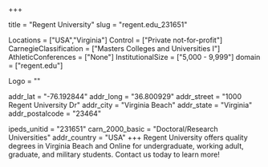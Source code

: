
+++

title = "Regent University"
slug = "regent.edu_231651"

Locations = ["USA","Virginia"]
Control = ["Private not-for-profit"]
CarnegieClassification = ["Masters Colleges and Universities I"]
AthleticConferences = ["None"]
InstitutionalSize = ["5,000 - 9,999"]
domain = ["regent.edu"]

Logo = ""

addr_lat = "-76.192844"
addr_long = "36.800929"
addr_street = "1000 Regent University Dr"
addr_city = "Virginia Beach"
addr_state = "Virginia"
addr_postalcode = "23464"

ipeds_unitid = "231651"
carn_2000_basic = "Doctoral/Research Universities"
addr_country = "USA"
+++
    Regent University offers quality degrees in Virginia Beach and Online for undergraduate, working adult, graduate, and military students. Contact us today to learn more!
